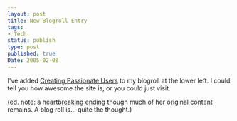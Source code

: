 ```yaml
---
layout: post
title: New Blogroll Entry
tags:
- Tech
status: publish
type: post
published: true
Date: 2005-02-08
---
```

I've added [Creating Passionate Users](http://headrush.typepad.com/creating_passionate_users/) to my blogroll at the lower left.  I could tell you how awesome the site is, or you could just visit.

(ed. note: a [heartbreaking ending](https://www.wired.com/2007/04/kathy-sierra-case-few-clues-little-evidence-much-controversy/) though much of her original content remains.  A blog roll is... quite the thought.)
